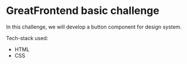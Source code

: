 # GreatFrontend basic challenge

In this challenge, we will develop a button component for design system.

Tech-stack used:
- HTML
- CSS
